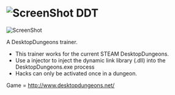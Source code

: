 ![ScreenShot](http://www.rarst.net/images/DesktopDungeonsbrilliantRPGpuzzle_1511E/desktop_dungeons_icon.png) DDT
===

![ScreenShot](https://hostr.co/file/2iIjIPYdeyP9/ye.png)

A DesktopDungeons trainer.

- This trainer works for the current STEAM DesktopDungeons.
- Use a injector to inject the dynamic link library (.dll) into the DesktopDungeons.exe process
- Hacks can only be activated once in a dungeon.

Game = http://www.desktopdungeons.net/
